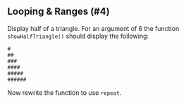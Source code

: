 ## Looping & Ranges (#4)

Display half of a triangle. For an argument of 6 the function
`showHalfTriangle()` should display the following:

```
#
##
###
####
#####
######
```

Now rewrite the function to use `repeat`.
